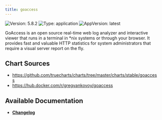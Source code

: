 ```yaml
---
title: goaccess
---
```


![Version: 5.8.2](https://img.shields.io/badge/Version-5.8.2-informational?style=flat-square) ![Type: application](https://img.shields.io/badge/Type-application-informational?style=flat-square) ![AppVersion: latest](https://img.shields.io/badge/AppVersion-latest-informational?style=flat-square)

GoAccess is an open source real-time web log analyzer and interactive viewer that runs in a terminal in *nix systems or through your browser. It provides fast and valuable HTTP statistics for system administrators that require a visual server report on the fly.

## Chart Sources

- https://github.com/truecharts/charts/tree/master/charts/stable/goaccess
- https://hub.docker.com/r/gregyankovoy/goaccess

## Available Documentation

- [**Changelog**](./CHANGELOG.md)
